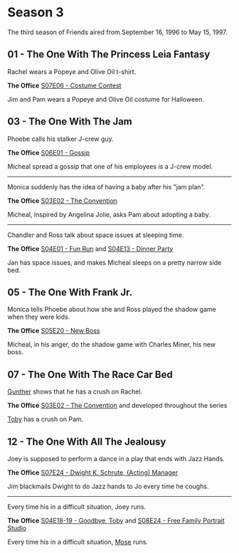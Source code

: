 # Season 3

The third season of Friends aired from September 16, 1996 to May 15, 1997.

## 01 - The One With The Princess Leia Fantasy

Rachel wears a Popeye and Olive Oil t-shirt.

**The Office** [S07E06 - Costume Contest](https://theoffice.fandom.com/wiki/Costume_Contest)

Jim and Pam wears a Popeye and Olive Oil costume for Halloween.

## 03 - The One With The Jam

Phoebe calls his stalker J-crew guy.

**The Office** [S06E01 - Gossip](https://theoffice.fandom.com/wiki/Gossip)

Micheal spread a gossip that one of his employees is a J-crew model.

---

Monica suddenly has the idea of having a baby after his "jam plan".

**The Office** [S03E02 - The Convention](https://theoffice.fandom.com/wiki/The_Convention)

Micheal, inspired by Angelina Jolie, asks Pam about adopting a baby.

---

Chandler and Ross talk about space issues at sleeping time.

**The Office** [S04E01 - Fun Run](https://theoffice.fandom.com/wiki/Fun_Run)
and [S04E13 - Dinner Party](https://theoffice.fandom.com/wiki/Dinner_Party)

Jan has space issues, and makes Micheal sleeps on a pretty narrow side bed.

## 05 - The One With Frank Jr.

Monica tells Phoebe about how she and Ross played the shadow game when they were kids.

**The Office** [S05E20 - New Boss](https://theoffice.fandom.com/wiki/New_Boss)

Micheal, in his anger, do the shadow game with Charles Miner, his new boss.

## 07 - The One With The Race Car Bed

[Gunther](https://friends.fandom.com/wiki/Gunther) shows that he has a crush on Rachel.

**The Office** [S03E02 - The Convention](https://theoffice.fandom.com/wiki/The_Convention)
and developed throughout the series

[Toby](https://theoffice.fandom.com/wiki/Toby_Flenderson) has a crush on Pam.

## 12 - The One With All The Jealousy

Joey is supposed to perform a dance in a play that ends with Jazz Hands.

**The Office** [S07E24 - Dwight K. Schrute, (Acting) Manager](https://theoffice.fandom.com/wiki/Dwight_K._Schrute%2C_(Acting)_Manager)

Jim blackmails Dwight to do Jazz hands to Jo every time he coughs.

---

Every time his in a difficult situation, Joey runs.

**The Office** [S04E18-19 - Goodbye, Toby](https://theoffice.fandom.com/wiki/Goodbye,_Toby)
and [S08E24 - Free Family Portrait Studio](https://theoffice.fandom.com/wiki/Free_Family_Portrait_Studio)

Every time his in a difficult situation,
[Mose](https://theoffice.fandom.com/wiki/Mose_Schrute) runs.
